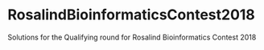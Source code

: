 # RosalindBioinformaticsContest2018
Solutions for the Qualifying round for Rosalind Bioinformatics Contest 2018
